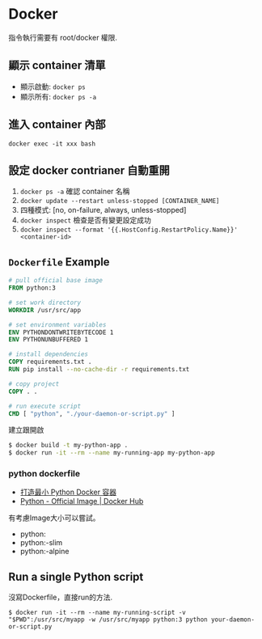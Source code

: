 # Docker
指令執行需要有 root/docker 權限.

## 顯示 container 清單
* 顯示啟動: `docker ps`
* 顯示所有: `docker ps -a`

## 進入 container 內部
`docker exec -it xxx bash`

## 設定 docker contrianer 自動重開
1. `docker ps -a` 確認 container 名稱
2. `docker update --restart unless-stopped [CONTAINER_NAME]`
3. 四種模式: [no, on-failure, always, unless-stopped]
4. `docker inspect` 檢查是否有變更設定成功
5. `docker inspect --format '{{.HostConfig.RestartPolicy.Name}}' <container-id>`

## `Dockerfile` Example
``` dockerfile
# pull official base image
FROM python:3

# set work directory
WORKDIR /usr/src/app

# set environment variables
ENV PYTHONDONTWRITEBYTECODE 1
ENV PYTHONUNBUFFERED 1

# install dependencies
COPY requirements.txt .
RUN pip install --no-cache-dir -r requirements.txt

# copy project
COPY . .

# run execute script
CMD [ "python", "./your-daemon-or-script.py" ]
```

建立跟開啟
```sh
$ docker build -t my-python-app .
$ docker run -it --rm --name my-running-app my-python-app
```

### python dockerfile
- [打造最小 Python Docker 容器](https://blog.wu-boy.com/2021/07/building-minimal-docker-containers-for-python-applications/)
- [Python - Official Image | Docker Hub](https://hub.docker.com/_/python)

有考慮Image大小可以嘗試。
* python:<version>
* python:<version>-slim
* python:<version>-alpine

## Run a single Python script
沒寫Dockerfile，直接run的方法.
  
`$ docker run -it --rm --name my-running-script -v "$PWD":/usr/src/myapp -w /usr/src/myapp python:3 python your-daemon-or-script.py`
